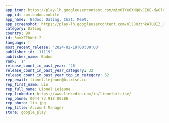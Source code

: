 ```yaml
---
app_icon: https://play-lh.googleusercontent.com/mix0TYeOXNQ8vCIKE-dwOlCUrb5RKuJJVdmWmDfjosD1l-Btx08-rZRK0e91ap_gMrw
app_id: com.badoo.mobile
app_name: 'Badoo: Dating. Chat. Meet.'
app_screenshot: https://play-lh.googleusercontent.com/nlJ803tnkATU8IZ_UhSm8zs1GZD0oNcNGv64AjhphsfXlg08Q_AtDyA93JPMNSO5ZsJW
category: Dating
country: BR
id: 5mvXZIhWef-2
language: fr
most_recent_release: '2024-02-19T00:00:00'
publisher_id: '11119'
publisher_name: Badoo
rank: '1'
release_count_in_past_year: '46'
release_count_in_past_year_category: 32
release_count_in_past_year_top_in_category: 32
rep_email: lionel.lejeune@bitrise.io
rep_first_name: Lio
rep_full_name: Lionel Lejeune
rep_linkedin: https://www.linkedin.com/in/lionelbitrise/
rep_phone: 0044 73 918 00286
rep_photo: lio.jpg
rep_title: Account Manager
store: google_play
---
```

